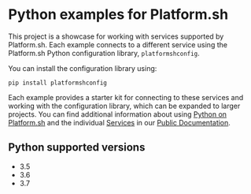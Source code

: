 # Python examples for Platform.sh

This project is a showcase for working with services supported by Platform.sh. Each example connects to a different service using the Platform.sh Python configuration library, `platformshconfig`. 

You can install the configuration library using:

    pip install platformshconfig

Each example provides a starter kit for connecting to these services and working with the configuration library, which can be expanded to larger projects. You can find additional information about using [Python on Platform.sh](https://docs.platform.sh/languages/python.html) and the individual [Services](https://docs.platform.sh/configuration/services.html) in our [Public Documentation](https://docs.platform.sh/).

## Python supported versions

* 3.5
* 3.6
* 3.7
